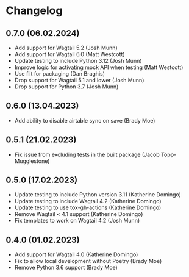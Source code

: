 # Changelog

## 0.7.0 (06.02.2024)

* Add support for Wagtail 5.2 (Josh Munn)
* Add support for Wagtail 6.0 (Matt Westcott)
* Update testing to include Python 3.12 (Josh Munn)
* Improve logic for activating mock API when testing (Matt Westcott)
* Use flit for packaging (Dan Braghis)
* Drop support for Wagtail 5.1 and lower (Josh Munn)
* Drop support for Python 3.7 (Josh Munn)

## 0.6.0 (13.04.2023)

* Add ability to disable airtable sync on save (Brady Moe)

## 0.5.1 (21.02.2023)

* Fix issue from excluding tests in the built package (Jacob Topp-Mugglestone)

## 0.5.0 (17.02.2023)

 * Update testing to include Python version 3.11 (Katherine Domingo)
 * Update testing to include Wagtail 4.2 (Katherine Domingo)
 * Update testing to use tox-gh-actions (Katherine Domingo)
 * Remove Wagtail < 4.1 support (Katherine Domingo)
 * Fix templates to work on Wagtail 4.2 (Josh Munn)

## 0.4.0 (01.02.2023)

 * Add support for Wagtail 4.0 (Katherine Domingo)
 * Fix to allow local development without Poetry (Brady Moe)
 * Remove Python 3.6 support (Brady Moe)
